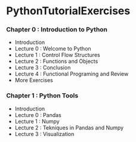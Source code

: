 # PythonTutorialExercises

### Chapter 0 : Introduction to Python
* Introduction
* Lecture 0 : Welcome to Python
* Lecture 1 : Control Flow Structures
* Lecture 2 : Functions and Objects
* Lecture 3 : Conclusion
* Lecture 4 : Functional Programing and Review
* More Exercises

### Chapter 1 : Python Tools
* Introduction
* Lecture 0 : Pandas
* Lecture 1 : Numpy
* Lecture 2 : Tekniques in Pandas and Numpy
* Lecture 3 : Visualization
